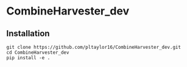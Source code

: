 # CombineHarvester_dev

## Installation

    git clone https://github.com/pltaylor16/CombineHarvester_dev.git
    cd CombineHarvester_dev
    pip install -e .
